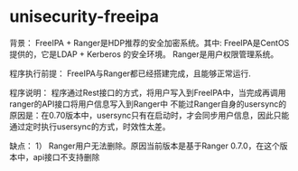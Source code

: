# unisecurity-freeipa
背景：
    FreeIPA + Ranger是HDP推荐的安全加密系统。其中:
    FreeIPA是CentOS提供的，它是LDAP + Kerberos 的安全环境。
    Ranger是用户权限管理系统。
	

程序执行前提：
   FreeIPA与Ranger都已经搭建完成，且能够正常运行.

程序说明：
   程序通过Rest接口的方式，将用户写入到FreeIPA中，当完成再调用ranger的API接口将用户信息写入到Ranger中
   不能过Ranger自身的usersync的原因是：在0.70版本中，usersync只有在启动时，才会同步用户信息，因此只能通过定时执行usersync的方式，时效性太差。
   
缺点：
   1） Ranger用户无法删除。原因当前版本是基于Ranger 0.7.0，在这个版本中，api接口不支持删除
